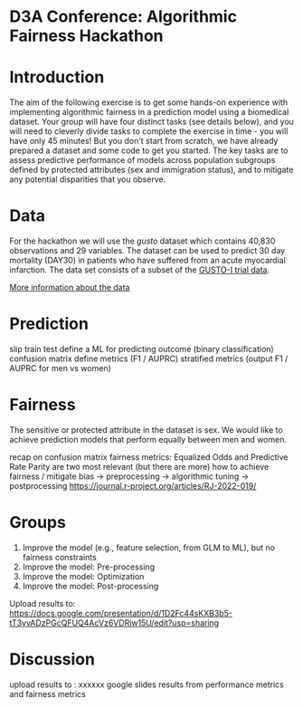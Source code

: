 # D3A Conference: Algorithmic Fairness Hackathon

# Introduction
The aim of the following exercise is to get some hands-on experience with implementing algorithmic fairness in a prediction model using a biomedical dataset. Your group will have four distinct tasks (see details below), and you will need to cleverly divide tasks to complete the exercise in time - you will have only 45 minutes! But you don't start from scratch, we have already prepared a dataset and some code to get you started. The key tasks are to assess predictive performance of models across population subgroups defined by protected attributes (sex and immigration status), and to mitigate any potential disparities that you observe.

# Data
For the hackathon we will use the *gusto* dataset which contains 40,830 observations and 29 variables. The dataset can be used to predict 30 day mortality (DAY30) in patients who have suffered from an acute myocardial infarction. The data set consists of a subset of the [GUSTO-I trial data](https://pubmed.ncbi.nlm.nih.gov/7882472/).

[More information about the data](data/Dataset.md)

# Prediction
slip train test
define a ML for predicting outcome (binary classification)
confusion matrix
define metrics (F1 / AUPRC)
stratified metrics (output F1 / AUPRC for men vs women)

# Fairness
The sensitive or protected attribute in the dataset is sex. We would like to achieve prediction models that perform equally between men and women. 

recap on confusion matrix
fairness metrics: Equalized Odds and Predictive Rate Parity are two most relevant (but there are more)
how to achieve fairness / mitigate bias
-> preprocessing
-> algorithmic tuning
-> postprocessing
https://journal.r-project.org/articles/RJ-2022-019/


# Groups
1. Improve the model (e.g., feature selection, from GLM to ML), but no fairness constraints
2. Improve the model: Pre-processing
3. Improve the model: Optimization
4. Improve the model: Post-processing

Upload results to:
https://docs.google.com/presentation/d/1D2Fc44sKXB3b5-tT3yvADzPGcQFUQ4AcVz6VDRiw15U/edit?usp=sharing


# Discussion
upload results to : xxxxxx google slides
results from performance metrics and fairness metrics









